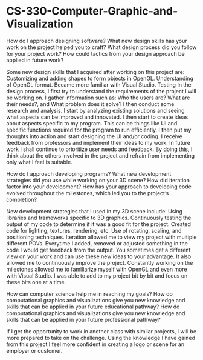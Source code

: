 # CS-330-Computer-Graphic-and-Visualization



How do I approach designing software?
    What new design skills has your work on the project helped you to craft?
    What design process did you follow for your project work?
    How could tactics from your design approach be applied in future work?
    
Some new design skills that I acquired after working on this project are:
Customizing and adding shapes to form objects in OpenGL.
Understanding of OpenGL format.
Became more familiar with Visual Studio.
Testing
In the design process, I first try to understand the requirements of the project I will be working on. I gather information such as: Who the users are? What are their needs?, and What problem does it solve? I then conduct some research and analysis. I start by analyzing existing solutions and seeing what aspects can be improved and innovated. I then start to create ideas about aspects specific to my program. This can be things like UI and specific functions required for the program to run efficiently. I then put my thoughts into action and start designing the UI and/or coding. I receive feedback from professors and implement their ideas to my work.
In future work I shall continue to prioritize user needs and feedback. By doing this, I think about the others involved in the project and refrain from implementing only what I feel is suitable. 




How do I approach developing programs?
    What new development strategies did you use while working on your 3D scene?
    How did iteration factor into your development?
    How has your approach to developing code evolved throughout the milestones, which led you      to the 
    project’s completion?
    
New development strategies that I used in my 3D scene include:
Using libraries and frameworks specific to 3D graphics.
Continuously testing the output of my code to determine if it was a good fit for the project.
Created code for lighting, textures, rendering, etc.
Use of rotating, scaling, and positioning techniques.
Iteration allowed me to view my project with multiple different POVs. Everytime I added, removed or adjusted something in the code I would get feedback from the output. You sometimes get a different view on your work and can use these new ideas to your advantage. It also allowed me to continuously improve the project. 
Constantly working on the milestones allowed me to familiarize myself with OpenGL and even more with Visual Studio. I was able to add to my project bit by bit and focus on these bits one at a time. 



    
How can computer science help me in reaching my goals?
    How do computational graphics and visualizations give you new knowledge and skills that can be applied in 
    your future educational pathway?
    How do computational graphics and visualizations give you new knowledge and skills that can be applied in 
    your future professional pathway?

If I get the opportunity to work in another class with similar projects, I will be more prepared to take on the challenge. Using the knowledge I have gained from this project I feel more confident in creating a logo or scene for an employer or customer. 
